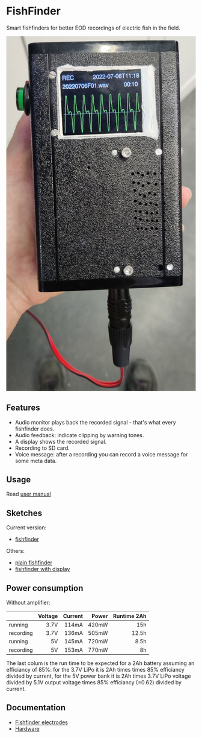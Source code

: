 # FishFinder

Smart fishfinders for better EOD recordings of electric fish in the field.

![fishfinder](docs/images/fishfinder-v1a-rec.jpg)


## Features

- Audio monitor plays back the recorded signal - that's what every
  fishfinder does.
- Audio feedback: indicate clipping by warning tones.
- A display shows the recorded signal.
- Recording to SD card.
- Voice message: after a recording you can record a voice message for
  some meta data.


## Usage

Read [user manual](docs/usage.md)


## Sketches

Current version:

- [fishfinder](fishfinder/)

Others:

- [plain fishfinder](fishfinder-plain/)
- [fishfinder with display](fishfinder-display/)


## Power consumption

Without amplifier:

|           | Voltage | Current | Power | Runtime 2Ah |
| :-------- | ------: | ------: | ----: | ----------: |
| running   |    3.7V |   114mA | 420mW |         15h |
| recording |    3.7V |   136mA | 505mW |       12.5h |
| running   |      5V |   145mA | 720mW |        8.5h |
| recording |      5V |   153mA | 770mW |          8h |

The last colum is the run time to be expected for a 2Ah battery
assuming an efficiancy of 85%: for the 3.7V LiPo it is 2Ah times times
85% efficiancy divided by current, for the 5V power bank it is 2Ah
times 3.7V LiPo voltage divided by 5.1V output voltage times 85%
efficiancy (=0.62) divided by current.

## Documentation

- [Fishfinder electrodes](docs/electrodes.md)
- [Hardware](docs/hardware.md)



